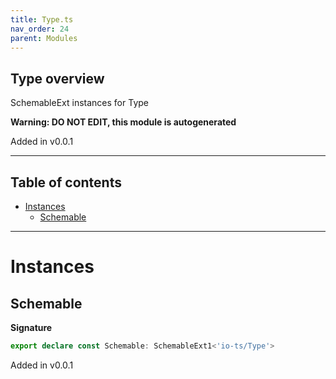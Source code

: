 ```yaml
---
title: Type.ts
nav_order: 24
parent: Modules
---
```


## Type overview

SchemableExt instances for Type

**Warning: DO NOT EDIT, this module is autogenerated**

Added in v0.0.1

---

<h2 class="text-delta">Table of contents</h2>

- [Instances](#instances)
  - [Schemable](#schemable)

---

# Instances

## Schemable

**Signature**

```ts
export declare const Schemable: SchemableExt1<'io-ts/Type'>
```

Added in v0.0.1
